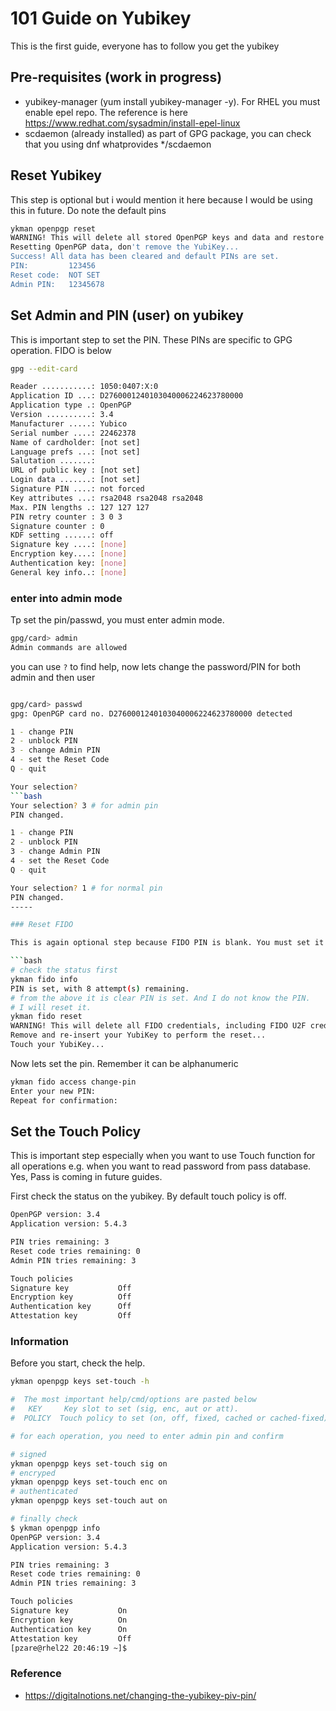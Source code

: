 # 101 Guide on Yubikey

This is the first guide, everyone has to follow you get the yubikey

## Pre-requisites (work in progress)

- yubikey-manager (yum install yubikey-manager -y). For RHEL you must enable epel repo. The reference is here https://www.redhat.com/sysadmin/install-epel-linux
- scdaemon (already installed) as part of GPG package, you can check that you using dnf whatprovides */scdaemon

## Reset Yubikey

This step is optional but i would mention it here because I would be using this in future.
Do note the default pins

```bash
ykman openpgp reset
WARNING! This will delete all stored OpenPGP keys and data and restore factory settings? [y/N]: y
Resetting OpenPGP data, don't remove the YubiKey...
Success! All data has been cleared and default PINs are set.
PIN:         123456
Reset code:  NOT SET
Admin PIN:   12345678
```

## Set Admin and PIN (user) on yubikey

This is important step to set the PIN. These PINs are specific to GPG operation.
FIDO is below

```bash
gpg --edit-card

Reader ...........: 1050:0407:X:0
Application ID ...: D2760001240103040006224623780000
Application type .: OpenPGP
Version ..........: 3.4
Manufacturer .....: Yubico
Serial number ....: 22462378
Name of cardholder: [not set]
Language prefs ...: [not set]
Salutation .......: 
URL of public key : [not set]
Login data .......: [not set]
Signature PIN ....: not forced
Key attributes ...: rsa2048 rsa2048 rsa2048
Max. PIN lengths .: 127 127 127
PIN retry counter : 3 0 3
Signature counter : 0
KDF setting ......: off
Signature key ....: [none]
Encryption key....: [none]
Authentication key: [none]
General key info..: [none]

```

### enter into admin mode

Tp set the pin/passwd, you must enter admin mode.

```bash
gpg/card> admin
Admin commands are allowed
```

you can use `?` to find help, now lets change the password/PIN for both admin and then user

```bash

gpg/card> passwd
gpg: OpenPGP card no. D2760001240103040006224623780000 detected

1 - change PIN
2 - unblock PIN
3 - change Admin PIN
4 - set the Reset Code
Q - quit

Your selection? 
```bash
Your selection? 3 # for admin pin
PIN changed.

1 - change PIN
2 - unblock PIN
3 - change Admin PIN
4 - set the Reset Code
Q - quit

Your selection? 1 # for normal pin
PIN changed.
-----

### Reset FIDO

This is again optional step because FIDO PIN is blank. You must set it

```bash
# check the status first
ykman fido info
PIN is set, with 8 attempt(s) remaining.
# from the above it is clear PIN is set. And I do not know the PIN.
# I will reset it.
ykman fido reset
WARNING! This will delete all FIDO credentials, including FIDO U2F credentials, and restore factory settings. Proceed? [y/N]: y
Remove and re-insert your YubiKey to perform the reset...
Touch your YubiKey...
```

Now lets set the pin. Remember it can be alphanumeric

```bash
ykman fido access change-pin
Enter your new PIN: 
Repeat for confirmation: 
```

## Set the Touch Policy

This is important step especially when you want to use Touch function for all operations e.g. when you want to read password from pass database. Yes, Pass is coming in future guides.

First check the status on the yubikey. By default touch policy is off.

```bash
OpenPGP version: 3.4
Application version: 5.4.3

PIN tries remaining: 3
Reset code tries remaining: 0
Admin PIN tries remaining: 3

Touch policies
Signature key           Off
Encryption key          Off
Authentication key      Off
Attestation key         Off
```

### Information

Before you start, check the help.

```bash
ykman openpgp keys set-touch -h

#  The most important help/cmd/options are pasted below
#   KEY     Key slot to set (sig, enc, aut or att).
#  POLICY  Touch policy to set (on, off, fixed, cached or cached-fixed).

# for each operation, you need to enter admin pin and confirm

# signed
ykman openpgp keys set-touch sig on
# encryped
ykman openpgp keys set-touch enc on
# authenticated
ykman openpgp keys set-touch aut on

# finally check
$ ykman openpgp info
OpenPGP version: 3.4
Application version: 5.4.3

PIN tries remaining: 3
Reset code tries remaining: 0
Admin PIN tries remaining: 3

Touch policies
Signature key           On
Encryption key          On
Authentication key      On
Attestation key         Off
[pzare@rhel22 20:46:19 ~]$ 
```


### Reference

- <https://digitalnotions.net/changing-the-yubikey-piv-pin/>
